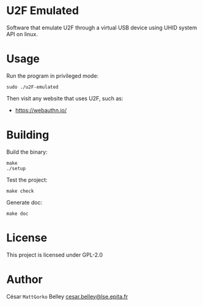 U2F Emulated
============

Software that emulate U2F through a virtual USB device using UHID
system API on linux.

# Usage

Run the program in privileged mode:
```shell
sudo ./u2F-emulated
```

Then visit any website that uses U2F, such as:
- https://webauthn.io/

# Building

Build the binary:
```shell
make
./setup
```

Test the project:
```shell
make check
```

Generate doc:
```
make doc
```

# License

This project is licensed under GPL-2.0

# Author

César `MattGorko` Belley <cesar.belley@lse.epita.fr>
